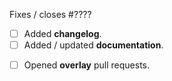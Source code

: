 <!-- Thank you for your contribution.
     Make sure you read the contributing guide and fill this template. -->


<!-- If this is a bug fix, make sure the bug was reported beforehand. -->
Fixes / closes #????


<!-- Remove anything that doesn't apply in the following checklist. -->

<!-- If this is a feature pull request / breaks compatibility: -->
- [ ] Added **changelog**.
- [ ] Added / updated **documentation**.

<!-- If this breaks external libraries or plugins in CI: -->
- [ ] Opened **overlay** pull requests.

<!-- Pointers to relevant developer documentation:

Contributing guide: https://github.com/coq/stdlib/blob/master/CONTRIBUTING.md

Changelog: https://github.com/coq/stdlib/blob/master/doc/changelog/README.md

Building the doc: https://github.com/coq/stdlib/blob/master/doc/README.md
Sphinx: https://github.com/coq/stdlib/blob/master/doc/sphinx/README.rst

Overlays: https://github.com/coq/stdlib/blob/master/dev/doc/README-CI.md
